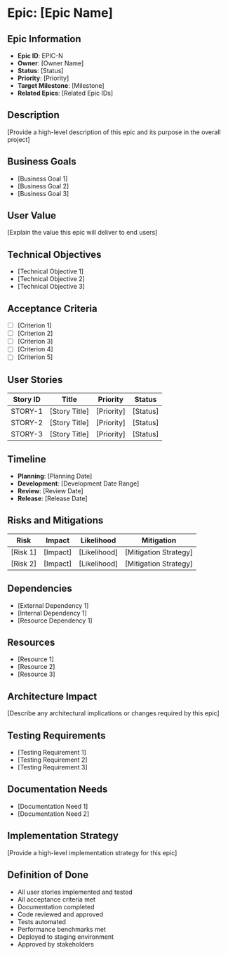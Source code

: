 # Epic: [Epic Name]

## Epic Information
- **Epic ID**: EPIC-N
- **Owner**: [Owner Name]
- **Status**: [Status]
- **Priority**: [Priority]
- **Target Milestone**: [Milestone]
- **Related Epics**: [Related Epic IDs]

## Description
[Provide a high-level description of this epic and its purpose in the overall project]

## Business Goals
- [Business Goal 1]
- [Business Goal 2]
- [Business Goal 3]

## User Value
[Explain the value this epic will deliver to end users]

## Technical Objectives
- [Technical Objective 1]
- [Technical Objective 2]
- [Technical Objective 3]

## Acceptance Criteria
- [ ] [Criterion 1]
- [ ] [Criterion 2]
- [ ] [Criterion 3]
- [ ] [Criterion 4]
- [ ] [Criterion 5]

## User Stories
| Story ID | Title | Priority | Status |
|----------|-------|----------|--------|
| STORY-1 | [Story Title] | [Priority] | [Status] |
| STORY-2 | [Story Title] | [Priority] | [Status] |
| STORY-3 | [Story Title] | [Priority] | [Status] |

## Timeline
- **Planning**: [Planning Date]
- **Development**: [Development Date Range]
- **Review**: [Review Date]
- **Release**: [Release Date]

## Risks and Mitigations
| Risk | Impact | Likelihood | Mitigation |
|------|--------|------------|------------|
| [Risk 1] | [Impact] | [Likelihood] | [Mitigation Strategy] |
| [Risk 2] | [Impact] | [Likelihood] | [Mitigation Strategy] |

## Dependencies
- [External Dependency 1]
- [Internal Dependency 1]
- [Resource Dependency 1]

## Resources
- [Resource 1]
- [Resource 2]
- [Resource 3]

## Architecture Impact
[Describe any architectural implications or changes required by this epic]

## Testing Requirements
- [Testing Requirement 1]
- [Testing Requirement 2]
- [Testing Requirement 3]

## Documentation Needs
- [Documentation Need 1]
- [Documentation Need 2]

## Implementation Strategy
[Provide a high-level implementation strategy for this epic]

## Definition of Done
- All user stories implemented and tested
- All acceptance criteria met
- Documentation completed
- Code reviewed and approved
- Tests automated
- Performance benchmarks met
- Deployed to staging environment
- Approved by stakeholders
